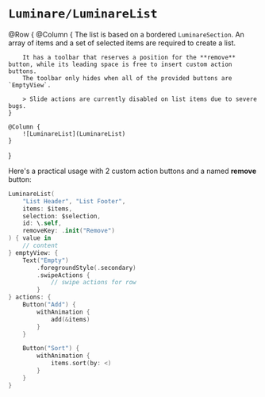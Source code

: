 # ``Luminare/LuminareList``

@Row {
    @Column {
        The list is based on a bordered ``LuminareSection``.
        An array of items and a set of selected items are required to create a list.
        
        It has a toolbar that reserves a position for the **remove** button, while its leading space is free to insert custom action buttons.
        The toolbar only hides when all of the provided buttons are `EmptyView`.
        
        > Slide actions are currently disabled on list items due to severe bugs.
    }
    
    @Column {
        ![LuminareList](LuminareList)
    }
}

Here's a practical usage with 2 custom action buttons and a named **remove** button:

```swift
LuminareList(
    "List Header", "List Footer",
    items: $items,
    selection: $selection,
    id: \.self,
    removeKey: .init("Remove")
) { value in
    // content
} emptyView: {
    Text("Empty")
        .foregroundStyle(.secondary)
        .swipeActions {
            // swipe actions for row
        }
} actions: {
    Button("Add") {
        withAnimation {
            add(&items)
        }
    }

    Button("Sort") {
        withAnimation {
            items.sort(by: <)
        }
    }
}
```

